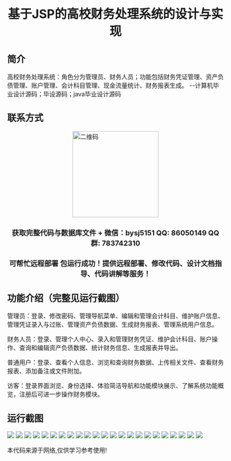 <p><h1 align="center">基于JSP的高校财务处理系统的设计与实现</h1></p>

## 简介
高校财务处理系统：角色分为管理员、财务人员；功能包括财务凭证管理、资产负债管理、账户管理、会计科目管理、现金流量统计、财务报表生成。    --计算机毕业设计源码；毕设源码；java毕业设计源码


## 联系方式
<img src="https://bs-1329754181.cos.ap-shanghai.myqcloud.com/wx.jpg" alt="二维码" style="display: block; margin: 0 auto;" width="200px">
<p><h3 align="center">获取完整代码与数据库文件 + 微信：bysj5151 QQ: 86050149 QQ群: 783742310</h3></p>
<p><h3 align="center">可帮忙远程部署 包运行成功！提供远程部署、修改代码、设计文档指导、代码讲解等服务！</h3></p>

## 功能介绍（完整见运行截图）
管理员：登录、修改密码、管理导航菜单、编辑和管理会计科目、维护账户信息、管理凭证录入与过账、管理资产负债数据、生成财务报表、管理系统用户信息。

财务人员：登录、管理个人中心、录入和管理财务凭证、维护会计科目、账户操作、查询和编辑资产负债数据、统计财务信息、生成报表并导出。

普通用户：登录、查看个人信息、浏览和查询财务数据、上传相关文件、查看财务报表、添加备注或文件附加。

访客：登录界面浏览、身份选择、体验简洁导航和功能模块展示、了解系统功能概览，注册后可进一步操作财务模块。


## 运行截图
![](https://bs-1329754181.cos.ap-shanghai.myqcloud.com/ssm/UniversityFinancialProcessingSystem/img/001.jpg)
![](https://bs-1329754181.cos.ap-shanghai.myqcloud.com/ssm/UniversityFinancialProcessingSystem/img/002.jpg)
![](https://bs-1329754181.cos.ap-shanghai.myqcloud.com/ssm/UniversityFinancialProcessingSystem/img/003.jpg)
![](https://bs-1329754181.cos.ap-shanghai.myqcloud.com/ssm/UniversityFinancialProcessingSystem/img/004.jpg)
![](https://bs-1329754181.cos.ap-shanghai.myqcloud.com/ssm/UniversityFinancialProcessingSystem/img/005.jpg)
![](https://bs-1329754181.cos.ap-shanghai.myqcloud.com/ssm/UniversityFinancialProcessingSystem/img/006.jpg)
![](https://bs-1329754181.cos.ap-shanghai.myqcloud.com/ssm/UniversityFinancialProcessingSystem/img/007.jpg)
![](https://bs-1329754181.cos.ap-shanghai.myqcloud.com/ssm/UniversityFinancialProcessingSystem/img/008.jpg)
![](https://bs-1329754181.cos.ap-shanghai.myqcloud.com/ssm/UniversityFinancialProcessingSystem/img/009.jpg)
![](https://bs-1329754181.cos.ap-shanghai.myqcloud.com/ssm/UniversityFinancialProcessingSystem/img/010.jpg)
![](https://bs-1329754181.cos.ap-shanghai.myqcloud.com/ssm/UniversityFinancialProcessingSystem/img/011.jpg)
![](https://bs-1329754181.cos.ap-shanghai.myqcloud.com/ssm/UniversityFinancialProcessingSystem/img/012.jpg)
![](https://bs-1329754181.cos.ap-shanghai.myqcloud.com/ssm/UniversityFinancialProcessingSystem/img/013.jpg)
![](https://bs-1329754181.cos.ap-shanghai.myqcloud.com/ssm/UniversityFinancialProcessingSystem/img/014.jpg)
![](https://bs-1329754181.cos.ap-shanghai.myqcloud.com/ssm/UniversityFinancialProcessingSystem/img/015.jpg)
![](https://bs-1329754181.cos.ap-shanghai.myqcloud.com/ssm/UniversityFinancialProcessingSystem/img/016.jpg)
![](https://bs-1329754181.cos.ap-shanghai.myqcloud.com/ssm/UniversityFinancialProcessingSystem/img/017.jpg)
![](https://bs-1329754181.cos.ap-shanghai.myqcloud.com/ssm/UniversityFinancialProcessingSystem/img/018.jpg)
![](https://bs-1329754181.cos.ap-shanghai.myqcloud.com/ssm/UniversityFinancialProcessingSystem/img/019.jpg)
![](https://bs-1329754181.cos.ap-shanghai.myqcloud.com/ssm/UniversityFinancialProcessingSystem/img/020.jpg)
![](https://bs-1329754181.cos.ap-shanghai.myqcloud.com/ssm/UniversityFinancialProcessingSystem/img/021.jpg)
![](https://bs-1329754181.cos.ap-shanghai.myqcloud.com/ssm/UniversityFinancialProcessingSystem/img/022.jpg)
![](https://bs-1329754181.cos.ap-shanghai.myqcloud.com/ssm/UniversityFinancialProcessingSystem/img/023.jpg)

<p>本代码来源于网络,仅供学习参考使用!</p>
